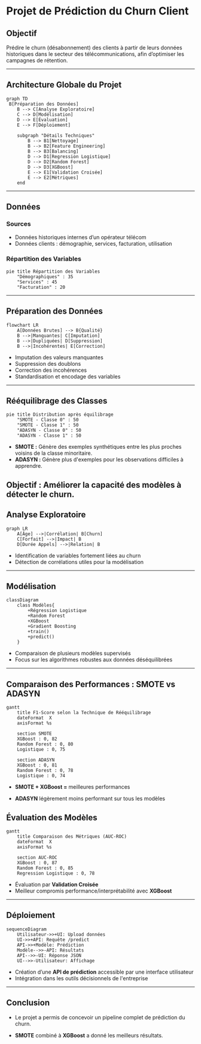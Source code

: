 
#  Projet de Prédiction du Churn Client

##  Objectif

Prédire le churn (désabonnement) des clients à partir de leurs données historiques dans le secteur des télécommunications, afin d’optimiser les campagnes de rétention.

---

##  Architecture Globale du Projet

```mermaid
graph TD
 B[Préparation des Données]
    B --> C[Analyse Exploratoire]
    C --> D[Modélisation]
    D --> E[Évaluation]
    E --> F[Déploiement]
    
    subgraph "Détails Techniques"
        B --> B1[Nettoyage]
        B --> B2[Feature Engineering]
        B --> B3[Balancing]
        D --> D1[Regression Logistique]
        D --> D2[Random Forest]
        D --> D3[XGBoost]
        E --> E1[Validation Croisée]
        E --> E2[Métriques]
    end

```

---

##  Données

###  Sources
- Données historiques internes d’un opérateur télécom
- Données clients : démographie, services, facturation, utilisation

###  Répartition des Variables

```mermaid
pie title Répartition des Variables
    "Démographiques" : 35
    "Services" : 45
    "Facturation" : 20
```

---

##  Préparation des Données

```mermaid
flowchart LR
    A[Données Brutes] --> B{Qualité}
    B -->|Manquantes| C[Imputation]
    B -->|Dupliquées| D[Suppression]
    B -->|Incohérentes| E[Correction]
```

- Imputation des valeurs manquantes
- Suppression des doublons
- Correction des incohérences
- Standardisation et encodage des variables

---

##  Rééquilibrage des Classes

```mermaid
pie title Distribution après équilibrage
    "SMOTE - Classe 0" : 50
    "SMOTE - Classe 1" : 50
    "ADASYN - Classe 0" : 50
    "ADASYN - Classe 1" : 50

```

- **SMOTE :** Génère des exemples synthétiques entre les plus proches voisins de la classe minoritaire.
- **ADASYN :** Génère plus d'exemples pour les observations difficiles à apprendre.


**Objectif :** Améliorer la capacité des modèles à détecter le churn.
---

##  Analyse Exploratoire

```mermaid
graph LR
    A[Âge] -->|Corrélation| B[Churn]
    C[Forfait] -->|Impact| B
    D[Durée Appels] -->|Relation| B
```

- Identification de variables fortement liées au churn
- Détection de corrélations utiles pour la modélisation

---

##  Modélisation

```mermaid
classDiagram
    class Modèles{
        +Régression Logistique
        +Random Forest
        +XGBoost
        +Gradient Boosting
        +train()
        +predict()
    }
```

- Comparaison de plusieurs modèles supervisés
- Focus sur les algorithmes robustes aux données déséquilibrées

---

## Comparaison des Performances : SMOTE vs ADASYN
```mermaid
gantt
    title F1-Score selon la Technique de Rééquilibrage
    dateFormat  X
    axisFormat %s

    section SMOTE
    XGBoost : 0, 82
    Random Forest : 0, 80
    Logistique : 0, 75

    section ADASYN
    XGBoost : 0, 81
    Random Forest : 0, 78
    Logistique : 0, 74

``` 
- **SMOTE + XGBoost =** meilleures performances

- **ADASYN** légèrement moins performant sur tous les modèles
##  Évaluation des Modèles

```mermaid
gantt
    title Comparaison des Métriques (AUC-ROC)
    dateFormat  X
    axisFormat %s

    section AUC-ROC
    XGBoost : 0, 87
    Random Forest : 0, 85
    Regression Logistique : 0, 78

```

- Évaluation par **Validation Croisée**
- Meilleur compromis performance/interprétabilité avec **XGBoost**

---

##  Déploiement

```mermaid
sequenceDiagram
    Utilisateur->>+UI: Upload données
    UI->>+API: Requête /predict
    API->>+Modèle: Prédiction
    Modèle-->>-API: Résultats
    API-->>-UI: Réponse JSON
    UI-->>-Utilisateur: Affichage
```

- Création d’une **API de prédiction** accessible par une interface utilisateur
- Intégration dans les outils décisionnels de l'entreprise

---

## Conclusion
- Le projet a permis de concevoir un pipeline complet de prédiction du churn.

- **SMOTE** combiné à **XGBoost** a donné les meilleurs résultats.
